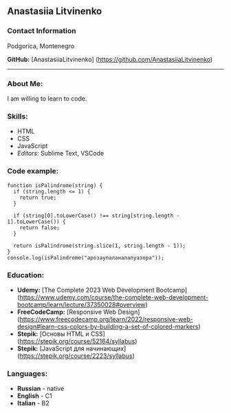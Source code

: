## Anastasiia Litvinenko
### Contact Information
Podgorica, Montenegro

**GitHub:** [AnastasiiaLitvinenko] (https://github.com/AnastasiiaLitvinenko)

***
### About Me:
I am willing to learn to code.

### Skills:
* HTML
* CSS
* JavaScript
* *Editors*: Sublime Text, VSCode

### Code example:
```
function isPalindrome(string) {
  if (string.length <= 1) {
    return true;
  }
  
  if (string[0].toLowerCase() !== string[string.length - 1].toLowerCase()) {
    return false;
  }
  
  return isPalindrome(string.slice(1, string.length - 1));
}
console.log(isPalindrome("aрозаупаланалапуазора"));
```

### Education:
* **Udemy:** [The Complete 2023 Web Development Bootcamp] (https://www.udemy.com/course/the-complete-web-development-bootcamp/learn/lecture/37350028#overview)
* **FreeCodeCamp:** [Responsive Web Design] (https://www.freecodecamp.org/learn/2022/responsive-web-design#learn-css-colors-by-building-a-set-of-colored-markers)
* **Stepik:** [Основы HTML и CSS] (https://stepik.org/course/52164/syllabus)
* **Stepik:** [JavaScript для начинающих] (https://stepik.org/course/2223/syllabus)

### Languages:
* **Russian** - native
* **English** - C1
* **Italian** - B2